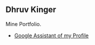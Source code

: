 ## Dhruv Kinger 
Mine Portfolio.
* [Google Assistant of my Profile](https://assistant.google.com/services/r/uid/0000002ddedb1435?hl=en)
